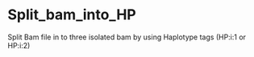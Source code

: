 # Split_bam_into_HP
Split Bam file in to three isolated bam by using Haplotype tags (HP:i:1 or HP:i:2)

